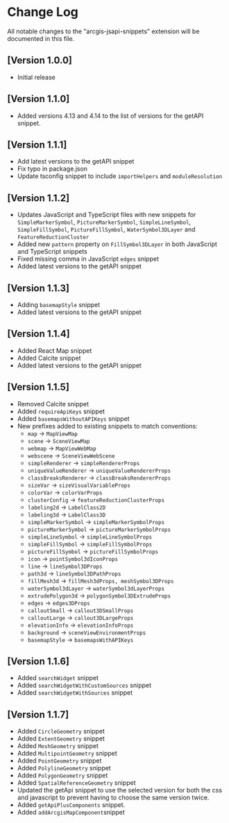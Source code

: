 # Change Log

All notable changes to the "arcgis-jsapi-snippets" extension will be documented in this file.

## [Version 1.0.0]

- Initial release

## [Version 1.1.0]

- Added versions 4.13 and 4.14 to the list of versions for the getAPI snippet.

## [Version 1.1.1]

- Add latest versions to the getAPI snippet
- Fix typo in package.json
- Update tsconfig snippet to include `importHelpers` and `moduleResolution`

## [Version 1.1.2]

- Updates JavaScript and TypeScript files with new snippets for `SimpleMarkerSymbol`, `PictureMarkerSymbol`, `SimpleLineSymbol`, `SimpleFillSymbol`, `PictureFillSymbol`, `WaterSymbol3DLayer` and `FeatureReductionCluster`
- Added new `pattern` property on `FillSymbol3DLayer` in both JavaScript and TypeScript snippets
- Fixed missing comma in JavaScript `edges` snippet
- Added latest versions to the getAPI snippet

## [Version 1.1.3]

- Adding `basemapStyle` snippet
- Added latest versions to the getAPI snippet

## [Version 1.1.4]

- Added React Map snippet
- Added Calcite snippet
- Added latest versions to the getAPI snippet

## [Version 1.1.5]

- Removed Calcite snippet
- Added `requireApiKeys` snippet
- Added `basemapsWithoutAPIKeys` snippet
- New prefixes added to existing snippets to match conventions:
  - `map` -> `MapViewMap`
  - `scene` -> `SceneViewMap`
  - `webmap` -> `MapViewWebMap`
  - `webscene` -> `SceneViewWebScene`
  - `simpleRenderer` -> `simpleRendererProps`
  - `uniqueValueRenderer` -> `uniqueValueRendererProps`
  - `classBreaksRenderer` -> `classBreaksRendererProps`
  - `sizeVar` -> `sizeVisualVariableProps`
  - `colorVar` -> `colorVarProps`
  - `clusterConfig` -> `featureReductionClusterProps`
  - `labeling2d` -> `LabelClass2D`
  - `labeling3d` -> `LabelClass3D`
  - `simpleMarkerSymbol` -> `simpleMarkerSymbolProps`
  - `pictureMarkerSymbol` -> `pictureMarkerSymbolProps`
  - `simpleLineSymbol` -> `simpleLineSymbolProps`
  - `simpleFillSymbol` -> `simpleFillSymbolProps`
  - `pictureFillSymbol` -> `pictureFillSymbolProps`
  - `icon` -> `pointSymbol3dIconProps`
  - `line` -> `lineSymbol3DProps`
  - `path3d` -> `lineSymbol3DPathProps`
  - `fillMesh3d` -> `fillMesh3dProps, meshSymbol3DProps`
  - `waterSymbol3dLayer` -> `waterSymbol3dLayerProps`
  - `extrudePolygon3d` -> `polygonSymbol3DExtrudeProps`
  - `edges` -> `edges3DProps`
  - `calloutSmall` -> `callout3DSmallProps`
  - `calloutLarge` -> `callout3DLargeProps`
  - `elevationInfo` -> `elevationInfoProps`
  - `background` -> `sceneViewEnvironmentProps`
  - `basemapStyle` -> `basemapsWithAPIKeys`

## [Version 1.1.6]

- Added `searchWidget` snippet
- Added `searchWidgetWithCustomSources` snippet
- Added `searchWidgetWithSources` snippet

## [Version 1.1.7]

- Added `CircleGeometry` snippet
- Added `ExtentGeometry` snippet
- Added `MeshGeometry` snippet
- Added `MultipointGeometry` snippet
- Added `PointGeometry` snippet
- Added `PolylineGeometry` snippet
- Added `PolygonGeometry` snippet
- Added `SpatialReferenceGeometry` snippet
- Updated the getApi snippet to use the selected version for both the css and javascript to prevent having to choose the same version twice.
- Added `getApiPlusComponents` snippet.
- Added `addArcgisMapComponent`snippet
